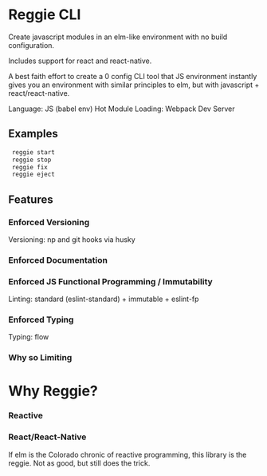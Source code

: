 # Reggie CLI

Create javascript modules in an elm-like environment with no build configuration.

Includes support for react and react-native.

A best faith effort to create a 0 config CLI tool that JS environment instantly gives you an environment with similar principles to elm, but with javascript + react/react-native.

Language: JS (babel env)
Hot Module Loading: Webpack Dev Server

## Examples

```bash
 reggie start
 reggie stop
 reggie fix
 reggie eject
```

## Features

### Enforced Versioning

Versioning: np and git hooks via husky

### Enforced Documentation

### Enforced JS Functional Programming / Immutability

Linting: standard (eslint-standard) + immutable + eslint-fp

### Enforced Typing

Typing: flow

### Why so Limiting

# Why Reggie?

### Reactive

### React/React-Native

If elm is the Colorado chronic of reactive programming, this library is the reggie. Not as good, but still does the trick.
